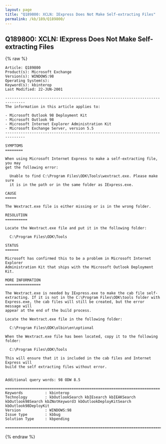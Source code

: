 ```yaml
---
layout: page
title: "Q189800: XCLN: IExpress Does Not Make Self-extracting Files"
permalink: /kb/189/Q189800/
---
```


## Q189800: XCLN: IExpress Does Not Make Self-extracting Files

{% raw %}

	Article: Q189800
	Product(s): Microsoft Exchange
	Version(s): WINDOWS:98
	Operating System(s): 
	Keyword(s): kbinterop
	Last Modified: 22-JUN-2001
	
	-------------------------------------------------------------------------------
	The information in this article applies to:
	
	- Microsoft Outlook 98 Deployment Kit 
	- Microsoft Outlook 98 
	- Microsoft Internet Explorer Administration Kit 
	- Microsoft Exchange Server, version 5.5 
	-------------------------------------------------------------------------------
	
	SYMPTOMS
	========
	
	When using Microsoft Internet Express to make a self-extracting file, you may
	get the following error:
	
	  Unable to find C:\Program Files\ODK\Tools\wextract.exe. Please make sure
	  it is in the path or in the same folder as IExpress.exe.
	
	CAUSE
	=====
	
	The Wextract.exe file is either missing or is in the wrong folder.
	
	RESOLUTION
	==========
	
	Locate the Wextract.exe file and put it in the following folder:
	
	  C:\Program Files\ODK\Tools
	
	STATUS
	======
	
	Microsoft has confirmed this to be a problem in Microsoft Internet Explorer
	Administration Kit that ships with the Microsoft Outlook Deployment Kit.
	
	MORE INFORMATION
	================
	
	The Wextract.exe is needed by IExpress.exe to make the cab file self-
	extracting. If it is not in the C:\Program Files\ODK\tools folder with
	Express.exe, the cab files will still be created, but the error message will
	appear at the end of the build process.
	
	Locate the Wextract.exe file in the following folder:
	
	  C:\Program Files\ODK\olbin\en\optional
	
	When the Wextract.exe file has been located, copy it to the following folder:
	
	  C:\Program Files\ODK\Tools
	
	This will ensure that it is included in the cab files and Internet Express will
	build the self extracting files without error.
	
	
	Additional query words: 98 ODW 8.5
	
	======================================================================
	Keywords          : kbinterop 
	Technology        : kbOutlookSearch kbIEsearch kbIEAKSearch kbOutlook98Search kbZNotKeyword3 kbOutlookDeployKitSearch kbOutlook98DeployKit
	Version           : WINDOWS:98
	Issue type        : kbbug
	Solution Type     : kbpending
	
	=============================================================================
	

{% endraw %}
